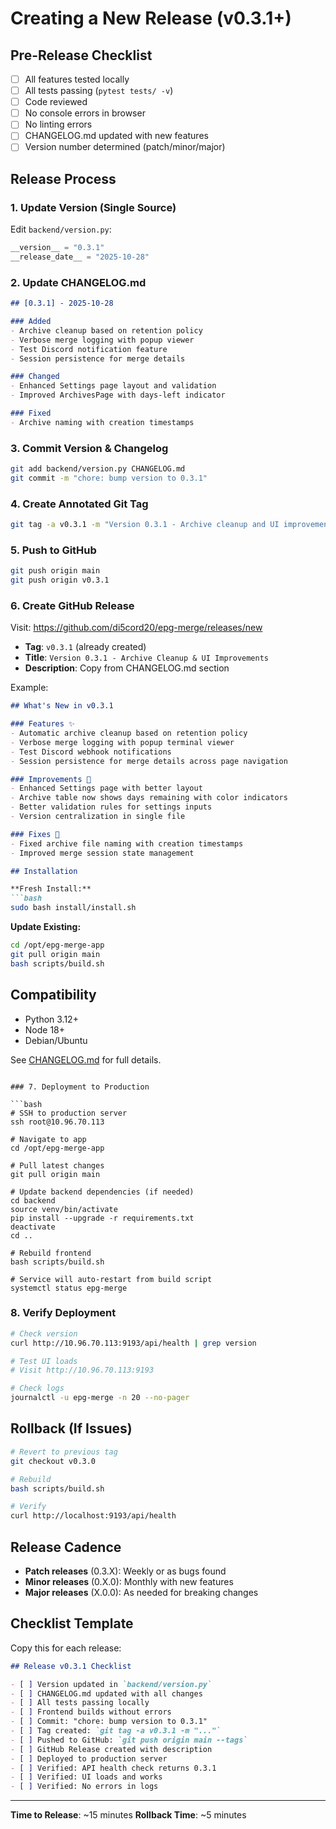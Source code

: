 # Creating a New Release (v0.3.1+)

## Pre-Release Checklist

- [ ] All features tested locally
- [ ] All tests passing (`pytest tests/ -v`)
- [ ] Code reviewed
- [ ] No console errors in browser
- [ ] No linting errors
- [ ] CHANGELOG.md updated with new features
- [ ] Version number determined (patch/minor/major)

## Release Process

### 1. Update Version (Single Source)

Edit `backend/version.py`:
```python
__version__ = "0.3.1"
__release_date__ = "2025-10-28"
```

### 2. Update CHANGELOG.md

```markdown
## [0.3.1] - 2025-10-28

### Added
- Archive cleanup based on retention policy
- Verbose merge logging with popup viewer
- Test Discord notification feature
- Session persistence for merge details

### Changed
- Enhanced Settings page layout and validation
- Improved ArchivesPage with days-left indicator

### Fixed
- Archive naming with creation timestamps
```

### 3. Commit Version & Changelog

```bash
git add backend/version.py CHANGELOG.md
git commit -m "chore: bump version to 0.3.1"
```

### 4. Create Annotated Git Tag

```bash
git tag -a v0.3.1 -m "Version 0.3.1 - Archive cleanup and UI improvements"
```

### 5. Push to GitHub

```bash
git push origin main
git push origin v0.3.1
```

### 6. Create GitHub Release

Visit: https://github.com/di5cord20/epg-merge/releases/new

- **Tag**: `v0.3.1` (already created)
- **Title**: `Version 0.3.1 - Archive Cleanup & UI Improvements`
- **Description**: Copy from CHANGELOG.md section

Example:
```markdown
## What's New in v0.3.1

### Features ✨
- Automatic archive cleanup based on retention policy
- Verbose merge logging with popup terminal viewer
- Test Discord webhook notifications
- Session persistence for merge details across page navigation

### Improvements 🔧
- Enhanced Settings page with better layout
- Archive table now shows days remaining with color indicators
- Better validation rules for settings inputs
- Version centralization in single file

### Fixes 🐛
- Fixed archive file naming with creation timestamps
- Improved merge session state management

## Installation

**Fresh Install:**
```bash
sudo bash install/install.sh
```

**Update Existing:**
```bash
cd /opt/epg-merge-app
git pull origin main
bash scripts/build.sh
```

## Compatibility
- Python 3.12+
- Node 18+
- Debian/Ubuntu

See [CHANGELOG.md](CHANGELOG.md) for full details.
```

### 7. Deployment to Production

```bash
# SSH to production server
ssh root@10.96.70.113

# Navigate to app
cd /opt/epg-merge-app

# Pull latest changes
git pull origin main

# Update backend dependencies (if needed)
cd backend
source venv/bin/activate
pip install --upgrade -r requirements.txt
deactivate
cd ..

# Rebuild frontend
bash scripts/build.sh

# Service will auto-restart from build script
systemctl status epg-merge
```

### 8. Verify Deployment

```bash
# Check version
curl http://10.96.70.113:9193/api/health | grep version

# Test UI loads
# Visit http://10.96.70.113:9193

# Check logs
journalctl -u epg-merge -n 20 --no-pager
```

## Rollback (If Issues)

```bash
# Revert to previous tag
git checkout v0.3.0

# Rebuild
bash scripts/build.sh

# Verify
curl http://localhost:9193/api/health
```

## Release Cadence

- **Patch releases** (0.3.X): Weekly or as bugs found
- **Minor releases** (0.X.0): Monthly with new features
- **Major releases** (X.0.0): As needed for breaking changes

## Checklist Template

Copy this for each release:

```markdown
## Release v0.3.1 Checklist

- [ ] Version updated in `backend/version.py`
- [ ] CHANGELOG.md updated with all changes
- [ ] All tests passing locally
- [ ] Frontend builds without errors
- [ ] Commit: "chore: bump version to 0.3.1"
- [ ] Tag created: `git tag -a v0.3.1 -m "..."`
- [ ] Pushed to GitHub: `git push origin main --tags`
- [ ] GitHub Release created with description
- [ ] Deployed to production server
- [ ] Verified: API health check returns 0.3.1
- [ ] Verified: UI loads and works
- [ ] Verified: No errors in logs
```

---

**Time to Release**: ~15 minutes
**Rollback Time**: ~5 minutes